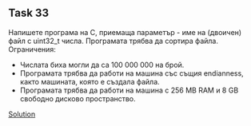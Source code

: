 ## Task 33

Напишете програма на С, приемаща параметър - име на (двоичен) файл с uint32_t числа. Програмата трябва да сортира файла.
Ограничения:

* Числата биха могли да са 100 000 000 на брой.
* Програмата трябва да работи на машина със същия endianness, както машината, която е създала файла.
* Програмата трябва да работи на машина с 256 MB RAM и 8 GB свободно дисково пространство.

[Solution](https://github.com/Svetlin12/Linux-Shell-and-C-files/blob/master/C/FMI/task33.c)
